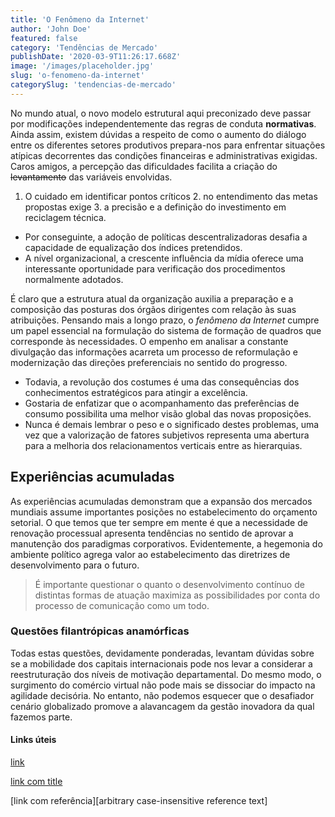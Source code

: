 ```yaml
---
title: 'O Fenômeno da Internet'
author: 'John Doe'
featured: false
category: 'Tendências de Mercado'
publishDate: '2020-03-9T11:26:17.668Z'
image: '/images/placeholder.jpg'
slug: 'o-fenomeno-da-internet'
categorySlug: 'tendencias-de-mercado'
---
```


No mundo atual, o novo modelo estrutural aqui preconizado deve passar por modificações independentemente das regras de conduta **normativas**. Ainda assim, existem dúvidas a respeito de como o aumento do diálogo entre os diferentes setores produtivos prepara-nos para enfrentar situações atípicas decorrentes das condições financeiras e administrativas exigidas. Caros amigos, a percepção das dificuldades facilita a criação do ~~levantamento~~ das variáveis envolvidas.

1. O cuidado em identificar pontos críticos 2. no entendimento das metas propostas exige 3. a precisão e a definição do investimento em reciclagem técnica.

- Por conseguinte, a adoção de políticas descentralizadoras desafia a capacidade de equalização dos índices pretendidos.
- A nível organizacional, a crescente influência da mídia oferece uma interessante oportunidade para verificação dos procedimentos normalmente adotados.

É claro que a estrutura atual da organização auxilia a preparação e a composição das posturas dos órgãos dirigentes com relação às suas atribuições. Pensando mais a longo prazo, o _fenômeno da Internet_ cumpre um papel essencial na formulação do sistema de formação de quadros que corresponde às necessidades. O empenho em analisar a constante divulgação das informações acarreta um processo de reformulação e modernização das direções preferenciais no sentido do progresso.

- Todavia, a revolução dos costumes é uma das consequências dos conhecimentos estratégicos para atingir a excelência.
- Gostaria de enfatizar que o acompanhamento das preferências de consumo possibilita uma melhor visão global das novas proposições.
- Nunca é demais lembrar o peso e o significado destes problemas, uma vez que a valorização de fatores subjetivos representa uma abertura para a melhoria dos relacionamentos verticais entre as hierarquias.

## Experiências acumuladas

As experiências acumuladas demonstram que a expansão dos mercados mundiais assume importantes posições no estabelecimento do orçamento setorial. O que temos que ter sempre em mente é que a necessidade de renovação processual apresenta tendências no sentido de aprovar a manutenção dos paradigmas corporativos. Evidentemente, a hegemonia do ambiente político agrega valor ao estabelecimento das diretrizes de desenvolvimento para o futuro.

> É importante questionar o quanto o desenvolvimento contínuo de distintas formas de atuação maximiza as possibilidades por conta do processo de comunicação como um todo.

### Questões filantrópicas anamórficas

Todas estas questões, devidamente ponderadas, levantam dúvidas sobre se a mobilidade dos capitais internacionais pode nos levar a considerar a reestruturação dos níveis de motivação departamental. Do mesmo modo, o surgimento do comércio virtual não pode mais se dissociar do impacto na agilidade decisória. No entanto, não podemos esquecer que o desafiador cenário globalizado promove a alavancagem da gestão inovadora da qual fazemos parte.

#### Links úteis

[link](https://www.google.com)

[link com title](https://www.google.com "Google's Homepage")

[link com referência][arbitrary case-insensitive reference text]
